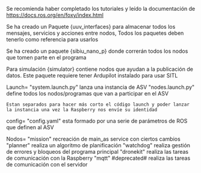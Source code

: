 Se recomienda haber completado los tutoriales y leído la documentación de https://docs.ros.org/en/foxy/index.html

Se ha creado un Paquete {uuv_interfaces} para almacenar todos los mensajes, servicios y acciones entre nodos, Todos los paquetes deben tenerlo como referencia para usarlos

Se ha creado un paquete {sibiu_nano_p} donde correrán todos los nodos que tomen parte en el programa

Para simulación {simulator} contiene nodos que ayudan a la publicación de datos. Este paquete requiere tener Ardupilot instalado para usar SITL

Launch=
	"system.launch.py" lanza una instancia de ASV
	"nodes.launch.py" define todos los nodos/programas que van a participar en el ASV
	
	Estan separados para hacer más corto el código launch y poder lanzar la instancia una vez la Raspberry nos envíe su identidad
	
config= 
	"config.yaml" esta formado por una serie de parámetros de ROS que definen al ASV
	


Nodos=
	"mission" recreación de main_as service con ciertos cambios
	"planner" realiza un algoritmo de planificación
	"watchdog" realiza gestión de errores y bloqueos del programa principal
	"dronekit" realiza las tareas de comunicación con la Raspberry
	"mqtt" #deprecated# realiza las tareas de comunicación con el servidor
	
	
	

